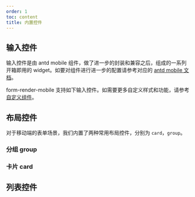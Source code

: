 ```yaml
---
order: 1
toc: content
title: 内置控件
---
```


## 输入控件

输入控件是由 antd mobile 组件，做了进一步的封装和兼容之后，组成的一系列开箱即用的 widget。如要对组件进行进一步的配置请参考对应的 <a href="https://mobile.ant.design/zh/components/button?_blank" target="_blank">antd mobile 文档</a>。

form-render-mobile 支持如下输入控件。如需要更多自定义样式和功能，请参考 <a href="/docs/form-render/advanced-widget.md" target="_blank">自定义组件</a>。

<code src="./demo/allWidget.tsx" background="rgb(245,245,245)" compact={true}></code>

## 布局控件

对于移动端的表单场景，我们内置了两种常用布局控件，分别为 `card`，`group`。

### 分组 group

<code src="./demo/group.tsx" background="rgb(245,245,245)" compact={true}></code>

<!-- ### 折叠 collapse

<code src="./demo/collaspa.tsx" background="rgb(245,245,245)" compact={true}></code> -->

### 卡片 card

<code src="./demo/card.tsx" background="rgb(245,245,245)" compact={true}></code>

## 列表控件

<code src="./demo/list.tsx" background="rgb(245,245,245)" compact={true}></code>
